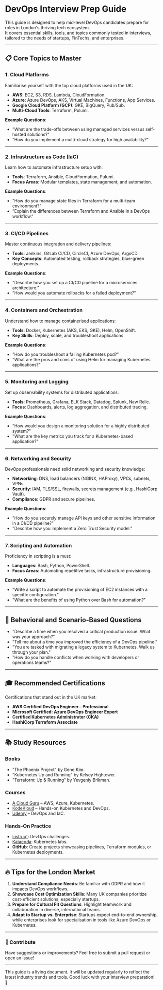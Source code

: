 # DevOps Interview Prep Guide

This guide is designed to help mid-level DevOps candidates prepare for roles in London's thriving tech ecosystem.  
It covers essential skills, tools, and topics commonly tested in interviews, tailored to the needs of startups, FinTechs, and enterprises.

---

## 📋 Core Topics to Master

### 1. **Cloud Platforms**
Familiarise yourself with the top cloud platforms used in the UK:
- **AWS**: EC2, S3, RDS, Lambda, CloudFormation.
- **Azure**: Azure DevOps, AKS, Virtual Machines, Functions, App Services.
- **Google Cloud Platform (GCP)**: GKE, BigQuery, Pub/Sub.
- **Multi-Cloud Tools**: Terraform, Pulumi.

**Example Questions**:
- "What are the trade-offs between using managed services versus self-hosted solutions?"
- "How do you implement a multi-cloud strategy for high availability?"

---

### 2. **Infrastructure as Code (IaC)**
Learn how to automate infrastructure setup with:
- **Tools**: Terraform, Ansible, CloudFormation, Pulumi.
- **Focus Areas**: Modular templates, state management, and automation.

**Example Questions**:
- "How do you manage state files in Terraform for a multi-team environment?"
- "Explain the differences between Terraform and Ansible in a DevOps workflow."

---

### 3. **CI/CD Pipelines**
Master continuous integration and delivery pipelines:
- **Tools**: Jenkins, GitLab CI/CD, CircleCI, Azure DevOps, ArgoCD.
- **Key Concepts**: Automated testing, rollback strategies, blue-green deployments.

**Example Questions**:
- "Describe how you set up a CI/CD pipeline for a microservices architecture."
- "How would you automate rollbacks for a failed deployment?"

---

### 4. **Containers and Orchestration**
Understand how to manage containerised applications:
- **Tools**: Docker, Kubernetes (AKS, EKS, GKE), Helm, OpenShift.
- **Key Skills**: Deploy, scale, and troubleshoot applications.

**Example Questions**:
- "How do you troubleshoot a failing Kubernetes pod?"
- "What are the pros and cons of using Helm for managing Kubernetes applications?"

---

### 5. **Monitoring and Logging**
Set up observability systems for distributed applications:
- **Tools**: Prometheus, Grafana, ELK Stack, Datadog, Splunk, New Relic.
- **Focus**: Dashboards, alerts, log aggregation, and distributed tracing.

**Example Questions**:
- "How would you design a monitoring solution for a highly distributed system?"
- "What are the key metrics you track for a Kubernetes-based application?"

---

### 6. **Networking and Security**
DevOps professionals need solid networking and security knowledge:
- **Networking**: DNS, load balancers (NGINX, HAProxy), VPCs, subnets, VPNs.
- **Security**: IAM, TLS/SSL, firewalls, secrets management (e.g., HashiCorp Vault).
- **Compliance**: GDPR and secure pipelines.

**Example Questions**:
- "How do you securely manage API keys and other sensitive information in a CI/CD pipeline?"
- "Describe how you implement a Zero Trust Security model."

---

### 7. **Scripting and Automation**
Proficiency in scripting is a must:
- **Languages**: Bash, Python, PowerShell.
- **Focus Areas**: Automating repetitive tasks, infrastructure provisioning.

**Example Questions**:
- "Write a script to automate the provisioning of EC2 instances with a specific configuration."
- "What are the benefits of using Python over Bash for automation?"

---

## 🤔 Behavioral and Scenario-Based Questions
- "Describe a time when you resolved a critical production issue. What was your approach?"
- "Tell me about a time you improved the efficiency of a DevOps pipeline."
- "You are tasked with migrating a legacy system to Kubernetes. Walk us through your plan."
- "How do you handle conflicts when working with developers or operations teams?"

---

## 🎓 Recommended Certifications
Certifications that stand out in the UK market:
- **AWS Certified DevOps Engineer – Professional**
- **Microsoft Certified: Azure DevOps Engineer Expert**
- **Certified Kubernetes Administrator (CKA)**
- **HashiCorp Terraform Associate**

---

## 📚 Study Resources

### **Books**
- "The Phoenix Project" by Gene Kim.
- "Kubernetes Up and Running" by Kelsey Hightower.
- "Terraform: Up & Running" by Yevgeniy Brikman.

### **Courses**
- [A Cloud Guru](https://acloudguru.com/) – AWS, Azure, Kubernetes.
- [KodeKloud](https://kodekloud.com/) – Hands-on Kubernetes and DevOps.
- [Udemy](https://udemy.com/) – DevOps and IaC.

### **Hands-On Practice**
- [Instruqt](https://instruqt.com/): DevOps challenges.
- [Katacoda](https://katacoda.com/): Kubernetes labs.
- **GitHub**: Create projects showcasing pipelines, Terraform modules, or Kubernetes deployments.

---

## 🔥 Tips for the London Market
1. **Understand Compliance Needs**: Be familiar with GDPR and how it impacts DevOps workflows.
2. **Showcase Cost Optimization Skills**: Many UK companies prioritize cost-efficient solutions, especially startups.
3. **Prepare for Cultural Fit Questions**: Highlight teamwork and collaboration in diverse, international teams.
4. **Adapt to Startup vs. Enterprise**: Startups expect end-to-end ownership, while enterprises look for specialisation in tools like Azure DevOps or Kubernetes.

---

### 🙌 Contribute
Have suggestions or improvements? Feel free to submit a pull request or open an issue!

---

This guide is a living document. It will be updated regularly to reflect the latest industry trends and tools. Good luck with your interview preparation! 🚀
